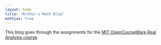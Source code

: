 ```yaml
---
layout: home
title: "Arthur's Math Blog"
mathjax: true
---
```


This blog goes through the assignments for the [MIT OpenCourseWare Real Analysis course](https://ocw.mit.edu/courses/18-100a-real-analysis-fall-2020/).

